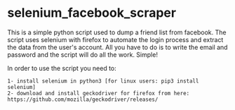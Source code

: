 # selenium_facebook_scraper

This is a simple python script used to dump a friend list from facebook. The script uses selenium with firefox to automate the login process and extract the data from the user's account. All you have to do is to write the email and password and the script will do all the work. Simple!

In order to use the script you need to:

    1- install selenium in python3 [for linux users: pip3 install selenium]
    2- download and install geckodriver for firefox from here: https://github.com/mozilla/geckodriver/releases/


